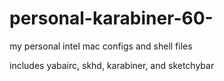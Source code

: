 # personal-karabiner-60-
my personal intel mac configs and shell files

includes yabairc, skhd, karabiner, and sketchybar

